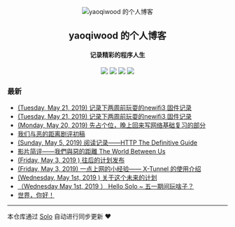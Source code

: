 <p align="center"><img alt="yaoqiwood 的个人博客" src="https://static.b3log.org/images/brand/solo-32.png"></p><h2 align="center">
yaoqiwood 的个人博客
</h2>

<h4 align="center">记录精彩的程序人生</h4>
<p align="center"><a title="yaoqiwood 的个人博客" target="_blank" href="https://github.com/yaoqiwood/solo-blog"><img src="https://img.shields.io/github/last-commit/yaoqiwood/solo-blog.svg?style=flat-square&color=FF9900"></a>
<a title="GitHub repo size in bytes" target="_blank" href="https://github.com/yaoqiwood/solo-blog"><img src="https://img.shields.io/github/repo-size/yaoqiwood/solo-blog.svg?style=flat-square"></a>
<a title="Solo Version" target="_blank" href="https://github.com/b3log/solo/releases"><img src="https://img.shields.io/badge/solo-3.6.2-f1e05a.svg?style=flat-square&color=blueviolet"></a>
<a title="Hits" target="_blank" href="https://github.com/b3log/hits"><img src="https://hits.b3log.org/yaoqiwood/solo-blog.svg"></a></p>

### 最新

* [(Tuesday, May 21, 2019) 记录下两周前玩耍的newifi3 固件记录](http://www.catswoodpro.xyz/articles/2019/05/21/1558415662225.html)
* [(Tuesday, May 21, 2019) 记录下两周前玩耍的newifi3 固件记录](http://www.catswoodpro.xyz/articles/2019/05/21/1558401930307.html)
* [(Monday, May 20, 2019) 先占个位，晚上回来写网络基础复习的部分](http://www.catswoodpro.xyz/articles/2019/05/20/1558346373534.html)
* [我们与恶的距离剧评初稿](http://www.catswoodpro.xyz/articles/2019/05/07/1557242173420.html)
* [(Sunday, May 5, 2019) 阅读记录——HTTP The Definitive Guide](http://www.catswoodpro.xyz/articles/2019/05/05/1557066763477.html)
* [影片简评——我們與惡的距離 The World Between Us](http://www.catswoodpro.xyz/articles/2019/05/04/1556977087923.html)
* [(Friday, May 3, 2019 ) 往后的计划发布](http://www.catswoodpro.xyz/articles/2019/05/03/1556847385490.html)
* [(Friday, May 3, 2019) 一点上网的小经验—— X-Tunnel 的使用介绍](http://www.catswoodpro.xyz/articles/2019/05/03/1556840086524.html)
* [(Wednesday, May 1st, 2019 ) 关于这个未来的计划 ](http://www.catswoodpro.xyz/articles/2019/05/01/1556722465740.html)
* [（Wednesday May 1st, 2019 ） Hello Solo ~ 五一期间玩啥子？](http://www.catswoodpro.xyz/articles/2019/05/01/1556697336869.html)
* [世界，你好！](http://www.catswoodpro.xyz/hello-solo)



---

本仓库通过 [Solo](https://github.com/b3log/solo) 自动进行同步更新 ❤️ 